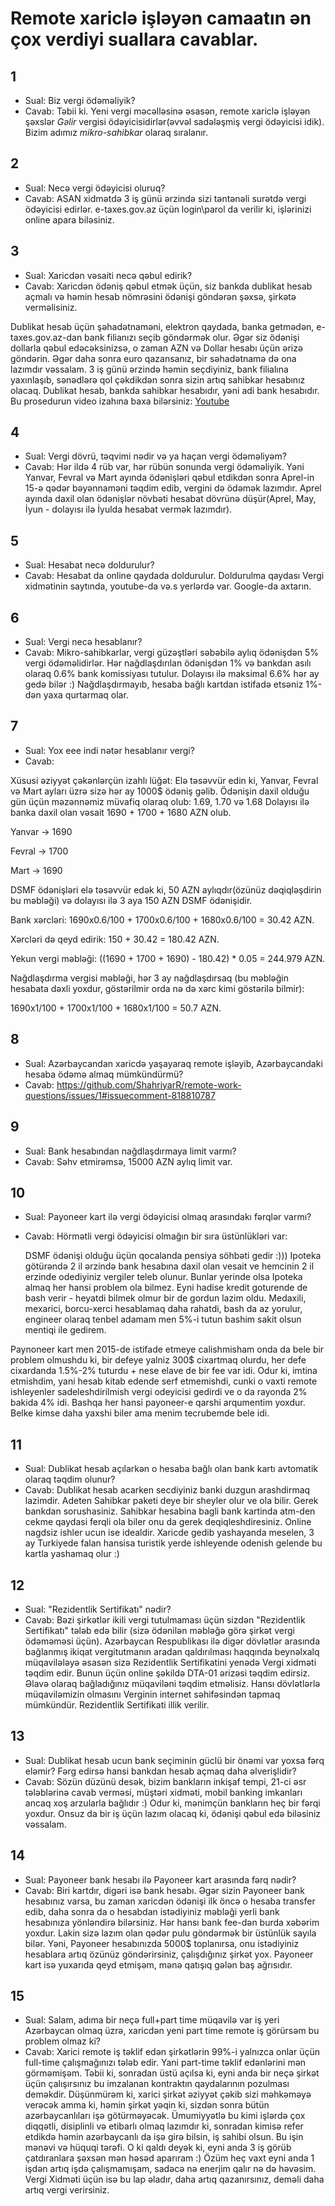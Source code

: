 # Remote xariclə işləyən camaatın ən çox verdiyi suallara cavablar.

## 1
* Sual: Biz vergi ödəməliyik?
* Cavab:
Təbii ki. Yeni vergi məcəlləsinə əsasən, remote xariclə işləyən şəxslər *Gəlir* vergisi ödəyicisidirlər(əvvəl sadələşmiş vergi ödəyicisi idik). Bizim adımız *mikro-sahibkar* olaraq sıralanır.

## 2
* Sual: Necə vergi ödəyicisi oluruq?
* Cavab:
ASAN xidmətdə 3 iş günü ərzində sizi təntənəli surətdə vergi ödəyicisi edirlər. e-taxes.gov.az üçün login\parol da verilir ki, işlərinizi online apara biləsiniz.

## 3
* Sual: Xaricdən vəsaiti necə qəbul edirik?
* Cavab:
Xaricdən ödəniş qəbul etmək üçün, siz bankda dublikat hesab açmalı və həmin hesab nömrəsini ödənişi göndərən şəxsə, şirkətə verməlisiniz.

Dublikat hesab üçün şəhadətnaməni, elektron qaydada, banka getmədən, e-taxes.gov.az-dan bank filianızı seçib göndərmək olur.
Əgər siz ödənişi dollarla qəbul edəcəksinizsə, o zaman AZN və Dollar hesabı üçün ərizə göndərin. Əgər daha sonra euro qazansanız, bir səhadətnamə də ona lazımdır vəssalam.
3 iş günü ərzində həmin seçdiyiniz, bank filialına yaxınlaşıb, sənədlərə qol çəkdikdən sonra sizin artıq sahibkar hesabınız olacaq.
Dublikat hesab, bankda sahibkar hesabıdır, yəni adi bank hesabıdır.
Bu prosedurun video izahına baxa bilərsiniz: [Youtube](https://www.youtube.com/watch?v=PdK70CRw4H0)

## 4
* Sual: Vergi dövrü, təqvimi nədir və ya haçan vergi ödəməliyəm?
* Cavab:
Hər ildə 4 rüb var, hər rübün sonunda vergi ödəməliyik.
Yəni Yanvar, Fevral və Mart ayında ödənişləri qəbul etdikdən sonra Aprel-in 15-ə qədər bəyənnaməni təqdim edib, vergini də ödəmək lazımdır.
Aprel ayında daxil olan ödənişlər növbəti hesabat dövrünə düşür(Aprel, May, İyun - dolayısı ilə İyulda hesabat vermək lazımdır).

## 5 
* Sual: Hesabat necə doldurulur?
* Cavab:
Hesabat da online qaydada doldurulur. Doldurulma qaydası Vergi xidmətinin saytında, youtube-da və.s yerlərdə var. Google-da axtarın.

## 6
* Sual: Vergi necə hesablanır?
* Cavab:
Mikro-sahibkarlar, vergi güzəştləri səbəbilə aylıq ödənişdən 5% vergi ödəməlidirlər. 
Hər nağdlaşdırılan ödənişdən 1% və bankdan asılı olaraq 0.6% bank komissiyası tutulur.
Dolayısı ilə maksimal 6.6% hər ay gedə bilər :) Nağdlaşdırmayıb, hesaba bağlı kartdan istifadə etsəniz 1%-dən yaxa qurtarmaq olar.

## 7
* Sual: Yox eee indi nətər hesablanır vergi?
* Cavab:

Xüsusi əziyyət çəkənlərçün izahlı lüğət:
Elə təsəvvür edin ki, Yanvar, Fevral və Mart ayları üzrə sizə hər ay 1000$ ödəniş gəlib. 
Ödənişin daxil olduğu gün üçün məzənnəmiz müvafiq olaraq olub: 1.69, 1.70 və 1.68
Dolayısı ilə banka daxil olan vəsait 1690 + 1700 + 1680 AZN olub.

Yanvar -> 1690

Fevral -> 1700

Mart -> 1690

DSMF ödənişləri elə təsəvvür edək ki, 50 AZN aylıqdır(özünüz dəqiqləşdirin bu məbləği) və dolayısı ilə 3 aya 150 AZN DSMF ödənişidir.

Bank xərcləri: 1690x0.6/100 + 1700x0.6/100 + 1680x0.6/100 = 30.42 AZN.

Xərcləri də qeyd edirik: 150 + 30.42 = 180.42 AZN.

Yekun vergi məbləği: ((1690 + 1700 + 1690) - 180.42) * 0.05 = 244.979 AZN.

Nağdlaşdırma vergisi məbləği, hər 3 ay nağdlaşdırsaq (bu məbləğin hesabata dəxli yoxdur, göstərilmir orda nə də xərc kimi göstərilə bilmir):

1690x1/100 + 1700x1/100 + 1680x1/100 = 50.7 AZN.

## 8
* Sual: Azərbaycandan xaricdə yaşayaraq remote işləyib, Azərbaycandaki hesaba ödəmə almaq mümkündürmü?
* Cavab:
https://github.com/ShahriyarR/remote-work-questions/issues/1#issuecomment-818810787

## 9
* Sual: Bank hesabından nağdlaşdırmaya limit varmı?
* Cavab:
Səhv etmirəmsə, 15000 AZN aylıq limit var.

## 10
* Sual: Payoneer kart ilə vergi ödəyicisi olmaq arasındakı fərqlər varmı?
* Cavab:
Hörmətli vergi ödəyicisi olmağın bir sıra üstünlükləri var:

    DSMF ödənişi olduğu üçün qocalanda pensiya söhbəti gedir :)))
    Ipoteka götürəndə 2 il ərzində bank hesabına daxil olan vesait ve hemcinin 2 il erzinde odediyiniz vergiler teleb olunur. Bunlar yerinde olsa Ipoteka almaq her hansi problem ola bilmez. Eyni hadise kredit goturende de bash verir - heyatdi bilmek olmur bir de gordun lazim oldu.
    Medaxili, mexarici, borcu-xerci hesablamaq daha rahatdi, bash da az yorulur, engineer olaraq tenbel adamam men 5%-i tutun bashim sakit olsun mentiqi ile gedirem.

Paynoneer kart men 2015-de istifade etmeye calishmisham onda da bele bir problem olmushdu ki, bir defeye yalniz 300$ cixartmaq olurdu, her defe cixardanda 1.5%-2% tuturdu + nese elave de bir fee var idi. Odur ki, imtina etmishdim, yani hesab kitab edende serf etmemishdi, cunki o vaxti remote ishleyenler sadeleshdirilmish vergi odeyicisi gedirdi ve o da rayonda 2% bakida 4% idi.
Bashqa her hansi payoneer-e qarshi arqumentim yoxdur. Belke kimse daha yaxshi biler ama menim tecrubemde bele idi.

## 11
* Sual: Dublikat hesab açılarkən o hesaba bağlı olan bank kartı avtomatik olaraq təqdim olunur?
* Cavab:
Dublikat hesab acarken secdiyiniz banki duzgun arashdirmaq lazimdir.
Adeten Sahibkar paketi deye bir sheyler olur ve ola bilir. Gerek bankdan sorushasiniz.
Sahibkar hesabina bagli bank kartinda atm-den cekme qaydasi ferqli ola biler onu da gerek deqiqleshdiresiniz.
Online nagdsiz ishler ucun ise idealdir.
Xaricde gedib yashayanda meselen, 3 ay Turkiyede falan hansisa turistik yerde ishleyende odenish gelende bu kartla yashamaq olur :)

## 12
* Sual: "Rezidentlik  Sertifikatı" nədir?
* Cavab:
Bəzi şirkətlər ikili vergi tutulmaması üçün sizdən "Rezidentlik  Sertifikatı" tələb edə bilir (sizə ödənilən məbləğə görə şirkət vergi ödəməməsi üçün). Azərbaycan Respublikası ilə digər dövlətlər arasında bağlanmış ikiqat vergitutmanın aradan qaldırılması haqqında beynəlxalq müqavilələyə əsasən sizə Rezidentlik Sertifikatini yenədə Vergi xidməti  təqdim edir. Bunun üçün online şəkildə DTA-01 ərizəsi  təqdim edirsiz. Əlavə olaraq bağladığınız müqaviləni  təqdim  etməlisiz. Hansı dövlətlərlə müqaviləmizin olmasını Verginin internet səhifəsindən tapmaq mümkündür. Rezidentlik Sertifikati illik verilir. 


## 13
* Sual: Dublikat hesab ucun bank seçiminin güclü bir önəmi var yoxsa fərq eləmir? Fərg edirsə hansi bankdan hesab açmaq daha əlverişlidir?
* Cavab:
Sözün düzünü desək, bizim bankların inkişaf tempi, 21-ci əsr tələblərinə cavab verməsi, müştəri xidməti, mobil banking imkanları ancaq xoş arzularla bağlıdır :)
Odur ki, mənimçün bankların heç bir fərqi yoxdur. Onsuz da bir iş üçün lazım olacaq ki, ödənişi qəbul edə biləsiniz vəssalam.

## 14
* Sual: Payoneer bank hesabı ilə Payoneer kart arasında fərq nədir?
* Cavab: Biri kartdır, digəri isə bank hesabı.
Əgər sizin Payoneer bank hesabınız varsa, bu zaman xaricdən ödənişi ilk öncə o hesaba transfer edib, daha sonra da o hesabdan istədiyiniz məbləği yerli bank hesabınıza yönləndirə bilərsiniz. Hər hansı bank fee-dən burda xəbərim yoxdur. Lakin sizə lazım olan qədər pulu göndərmək bir üstünlük sayıla bilər.
Yəni, Payoneer hesabınızda 5000$ toplanırsa, onu istədiyiniz hesablara artıq özünüz göndərirsiniz, çalışdığınız şirkət yox.
Payoneer kart isə yuxarıda qeyd etmişəm, mənə qatışıq gələn baş ağrısıdır.

## 15
* Sual: Salam, adıma bir neçə full+part time müqavilə var iş yeri Azərbaycan olmaq üzrə, xaricdən yeni part time remote iş görürsəm bu problem olmaz ki?
* Cavab:
Xarici remote iş təklif edən şirkətlərin 99%-i yalnızca onlar üçün full-time çalışmağınızı tələb edir. Yani part-time təklif edənlərini mən görməmişəm.
Təbii ki, sonradan üstü açılsa ki, eyni anda bir neçə şirkət üçün çalışırsınız bu imzalanan kontraktın qaydalarının pozulması deməkdir. Düşünmürəm ki, xarici şirkət əziyyət çəkib sizi məhkəməyə verəcək amma ki, həmin şirkət yəqin ki, sizdən sonra bütün azərbaycanlıları işə götürməyəcək. Ümumiyyətlə bu kimi işlərdə çox diqqətli, disiplinli və etibarlı olmaq lazımdır ki, sonradan kimisə refer etdikdə həmin azərbaycanlı da işə girə bilsin, iş sahibi olsun. Bu işin mənəvi və hüquqi tərəfi.
O ki qaldı deyək ki, eyni anda 3 iş görüb çatdıranlara şəxsən mən həsəd aparıram :) Özüm heç vaxt eyni anda 1 işdən artıq işdə çalışmamışam, sadəcə nə enerjim qalır nə də həvəsim.
Vergi Xidməti üçün isə bu lap əladır, daha artıq qazanırsınız, deməli daha artıq vergi verirsiniz.
